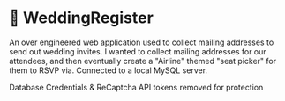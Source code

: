 # 🍰 WeddingRegister
 An over engineered web application used to collect mailing addresses to send out wedding invites. I wanted to collect mailing addresses for our attendees, and then eventually create a "Airline" themed "seat picker" for them to RSVP via. Connected to a local MySQL server.
 
 Database Credentials & ReCaptcha API tokens removed for protection
